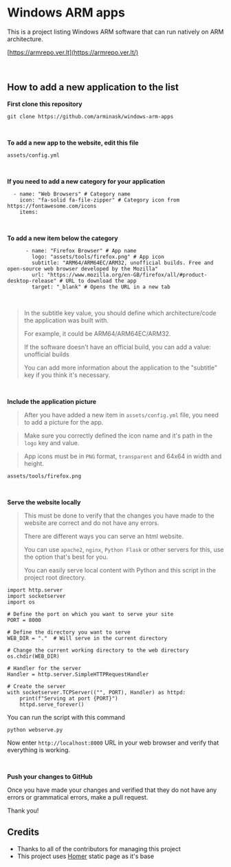 # Windows ARM apps

This is a project listing Windows ARM software that can run natively on ARM architecture.


[https://armrepo.ver.lt](https://armrepo.ver.lt/)

<br>

## How to add a new application to the list

**First clone this repository**

```
git clone https://github.com/arminask/windows-arm-apps
```

<br>

**To add a new app to the website, edit this file**

```
assets/config.yml
```

<br>

**If you need to add a new category for your application**

```
  - name: "Web Browsers" # Category name
    icon: "fa-solid fa-file-zipper" # Category icon from https://fontawesome.com/icons
    items:
```

<br>

**To add a new item below the category**

```
      - name: "Firefox Browser" # App name
        logo: "assets/tools/firefox.png" # App icon
        subtitle: "ARM64/ARM64EC/ARM32, unofficial builds. Free and open-source web browser developed by the Mozilla"
        url: "https://www.mozilla.org/en-GB/firefox/all/#product-desktop-release" # URL to download the app
        target: "_blank" # Opens the URL in a new tab
```

<br>

> In the subtitle key value, you should define which architecture/code the application was built with.
> 
> For example, it could be ARM64/ARM64EC/ARM32.
> 
> If the software doesn't have an official build, you can add a value: unofficial builds
> 
> You can add more information about the application to the "subtitle" key if you think it's necessary.

<br>

**Include the application picture**

> After you have added a new item in `assets/config.yml` file, you need to add a picture for the app.

> Make sure you correctly defined the icon name and it's path in the `logo` key and value.

> App icons must be in `PNG` format, `transparent` and 64x64 in width and height.

```
assets/tools/firefox.png
```

<br>

**Serve the website locally**

> This must be done to verify that the changes you have made to the website are correct and do not have any errors.
> 
> There are different ways you can serve an html website.
>
> You can use `apache2`, `nginx`, `Python Flask` or other servers for this, use the option that's best for you.
> 
> You can easily serve local content with Python and this script in the project root directory.

```
import http.server
import socketserver
import os

# Define the port on which you want to serve your site
PORT = 8000

# Define the directory you want to serve
WEB_DIR = "."  # Will serve in the current directory

# Change the current working directory to the web directory
os.chdir(WEB_DIR)

# Handler for the server
Handler = http.server.SimpleHTTPRequestHandler

# Create the server
with socketserver.TCPServer(("", PORT), Handler) as httpd:
    print(f"Serving at port {PORT}")
    httpd.serve_forever()
```

You can run the script with this command

```
python webserve.py
```

Now enter `http://localhost:8000` URL in your web browser and verify that everything is working.

<br>

**Push your changes to GitHub**

Once you have made your changes and verified that they do not have any errors or grammatical errors, make a pull request.

Thank you!

## Credits

- Thanks to all of the contributors for managing this project
- This project uses [Homer](https://github.com/bastienwirtz/homer) static page as it's base

